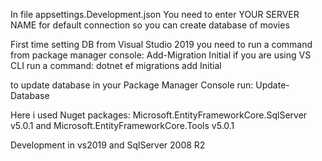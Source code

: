 In  file  appsettings.Development.json  You need to enter YOUR SERVER NAME for default connection so you can create database of movies

First time setting DB from Visual Studio 2019 you need to run a command from package manager console: Add-Migration Initial 
if you are using VS CLI run a command: dotnet ef migrations add Initial


to update database in your Package Manager Console run: Update-Database     



Here i used Nuget packages:
Microsoft.EntityFrameworkCore.SqlServer v5.0.1
and Microsoft.EntityFrameworkCore.Tools v5.0.1

Development in
vs2019
and SqlServer 2008 R2
